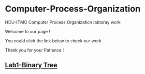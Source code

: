 # Computer-Process-Organization
HDU-ITMO Computer Process Organization labtoray work

Welcome to our page !

You could click the link below to check our work

Thank you for your Patience !

## [Lab1-Binary Tree](https://github.com/MadlifeZhou/Computer-Process-Organization/tree/master/src/lab1)













